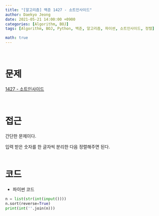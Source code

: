 ```yaml
---
title: "[알고리즘] 백준 1427 - 소트인사이드"
author: Daekyo Jeong
date: 2021-05-21 14:00:00 +0900
categories: [Algorithm, BOJ]
tags: [Algorithm, BOJ, Python, 백준, 알고리즘, 파이썬, 소트인사이드, 정렬]

math: true
---
```


<br/>

# **문제**

[1427 - 소트인사이드](https://www.acmicpc.net/problem/1427)

<br/>

# **접근**

간단한 문제이다.  

입력 받은 숫자를 한 글자씩 분리한 다음 정렬해주면 된다.  
<br/>

# **코드**

- 파이썬 코드   

```py
n = list(str(int(input())))
n.sort(reverse=True)
print(int(''.join(n)))

```

<br/>
